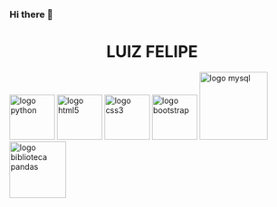### Hi there 👋

<h1 style="text-align: center;">LUIZ FELIPE</h1>


<div>
  <img text-align: center src="https://cdn.jsdelivr.net/gh/devicons/devicon/icons/python/python-original.svg" alt="logo python" height="80">
  <img src="https://cdn.jsdelivr.net/gh/devicons/devicon/icons/html5/html5-plain-wordmark.svg" alt="logo html5" height="80">
  <img src="https://cdn.jsdelivr.net/gh/devicons/devicon/icons/css3/css3-plain-wordmark.svg" alt="logo css3" height="80">
  <img src="https://cdn.jsdelivr.net/gh/devicons/devicon/icons/bootstrap/bootstrap-original-wordmark.svg" alt="logo bootstrap" height="80">
  <img src="https://cdn.jsdelivr.net/gh/devicons/devicon/icons/mysql/mysql-original-wordmark.svg" alt="logo mysql" height="120">
  <img src="https://cdn.jsdelivr.net/gh/devicons/devicon/icons/pandas/pandas-original-wordmark.svg" alt="logo biblioteca pandas" height="100">
  <img src="" alt="">
  <img src="" alt="">
  <img src="" alt="">
  <img src="" alt="">
  <img src="" alt="">
  <img src="" alt="">
  <img src="" alt="">
  <img src="" alt="">
</div>






<!--
**luizfgermano/luizfgermano** is a ✨ _special_ ✨ repository because its `README.md` (this file) appears on your GitHub profile.

Here are some ideas to get you started:

- 🔭 I’m currently working on ...
- 🌱 I’m currently learning ...
- 👯 I’m looking to collaborate on ...
- 🤔 I’m looking for help with ...
- 💬 Ask me about ...
- 📫 How to reach me: ...
- 😄 Pronouns: ...
- ⚡ Fun fact: ...
-->
